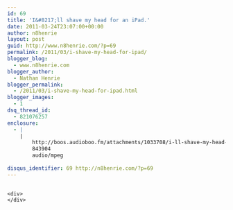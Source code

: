 ```yaml
---
id: 69
title: 'I&#8217;ll shave my head for an iPad.'
date: 2011-03-24T23:07:00+00:00
author: n8henrie
layout: post
guid: http://www.n8henrie.com/?p=69
permalink: /2011/03/i-shave-my-head-for-ipad/
blogger_blog:
  - www.n8henrie.com
blogger_author:
  - Nathan Henrie
blogger_permalink:
  - /2011/03/i-shave-my-head-for-ipad.html
blogger_images:
  - 1
dsq_thread_id:
  - 821076257
enclosure:
  - |
    |
        http://boos.audioboo.fm/attachments/1033708/i-ll-shave-my-head-for-an-ipad.mp3?audio_clip_id=312055
        843904
        audio/mpeg
        
disqus_identifier: 69 http://n8henrie.com/?p=69
---
```

<div>
  <div>
    <img alt="Media_httpaudioboofmb_okdnc" height="1" src="{{ site.url }}/uploads/2012/09/media_httpaudioboofmb_okdnc.jpg.scaled500.jpg" width="1" />
  </div>
  
  <p>
    </div> 
    
    <div>
    </div>